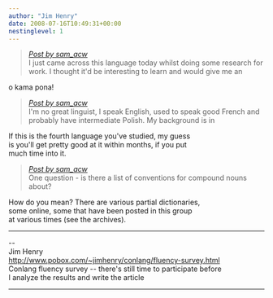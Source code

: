 ```yaml
---
author: "Jim Henry"
date: 2008-07-16T10:49:31+00:00
nestinglevel: 1
---
```

> [_Post by sam\_acw_](/46p3RqX2/toki-mi-sin#post1)  
> I just came across this language today whilst doing some research for  
> work. I thought it'd be interesting to learn and would give me an  
> 

o kama pona!  

> [_Post by sam\_acw_](/46p3RqX2/toki-mi-sin#post1)  
> I'm no great linguist, I speak English, used to speak good French and  
> probably have intermediate Polish. My background is in  
> 

If this is the fourth language you've studied, my guess  
is you'll get pretty good at it within months, if you put  
much time into it.  

> [_Post by sam\_acw_](/46p3RqX2/toki-mi-sin#post1)  
> One question - is there a list of conventions for compound nouns about?  
> 

How do you mean? There are various partial dictionaries,  
some online, some that have been posted in this group  
at various times (see the archives).  

***

\--  
Jim Henry  
http://www.pobox.com/~jimhenry/conlang/fluency-survey.html  
Conlang fluency survey -- there's still time to participate before  
I analyze the results and write the article  


***